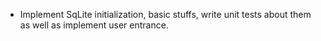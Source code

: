 * Implement SqLite initialization, basic stuffs, write unit tests about them as well as implement user entrance.




